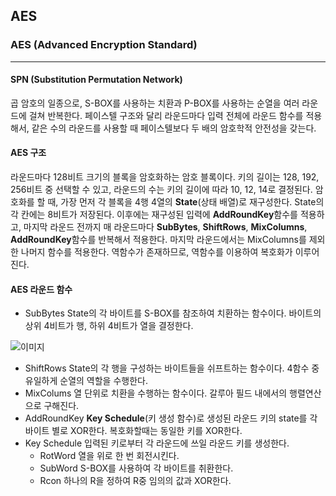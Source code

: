 ## AES
### AES (Advanced Encryption Standard)
---
#### SPN (Substitution Permutation Network)
곱 암호의 일종으로, S-BOX를 사용하는 치환과 P-BOX를 사용하는 순열을 여러 라운드에 걸쳐 반복한다. 페이스텔 구조와 달리 라운드마다 입력 전체에 라운드 함수를 적용해서, 같은 수의 라운드를 사용할 때 페이스텔보다 두 배의 암호학적 안전성을 갖는다.
#### AES 구조
라운드마다 128비트 크기의 블록을 암호화하는 암호 블록이다. 키의 길이는 128, 192, 256비트 중 선택할 수 있고, 라운드의 수는 키의 길이에 따라 10, 12, 14로 결정된다. 암호화를 할 때, 가장 먼저 각 블록을 4행 4열의 **State**(상태 배열)로 재구성한다. State의 각 칸에는 8비트가 저장된다. 이후에는 재구성된 입력에 **AddRoundKey**함수를 적용하고, 마지막 라운드 전까지 매 라운드마다 **SubBytes**, **ShiftRows**, **MixColumns**, **AddRoundKey**함수를 반복해서 적용한다. 마지막 라운드에서는 MixColumns를 제외한 나머지 함수를 적용한다. 역함수가 존재하므로, 역함수를 이용하여 복호화가 이루어진다.
#### AES 라운드 함수
* SubBytes
State의 각 바이트를 S-BOX를 참조하여 치환하는 함수이다. 바이트의 상위 4비트가 행, 하위 4비트가 열을 결정한다. 

![이미지](https://kr.object.ncloudstorage.com/dreamhack-content/page/5010c36777dfdcab396c3087f4507dfc27be42879d68415ac9557118a185fa62.png)

* ShiftRows
State의 각 행을 구성하는 바이트들을 쉬프트하는 함수이다. 4함수 중 유일하게 순열의 역할을 수행한다.
* MixColums
열 단위로 치환을 수행하는 함수이다. 갈루아 필드 내에서의 행렬연산으로 구해진다.
* AddRoundKey
**Key Schedule**(키 생성 함수)로 생성된 라운드 키의 state를 각 바이트 별로 XOR한다. 복호화할때는 동일한 키를 XOR한다.
* Key Schedule
입력된 키로부터 각 라운드에 쓰일 라운드 키를 생성한다. 
  * RotWord
  열을 위로 한 번 회전시킨다.
  * SubWord
  S-BOX를 사용하여 각 바이트를 취환한다.
  * Rcon
  하나의 R을 정하여 R중 임의의 값과 XOR한다.